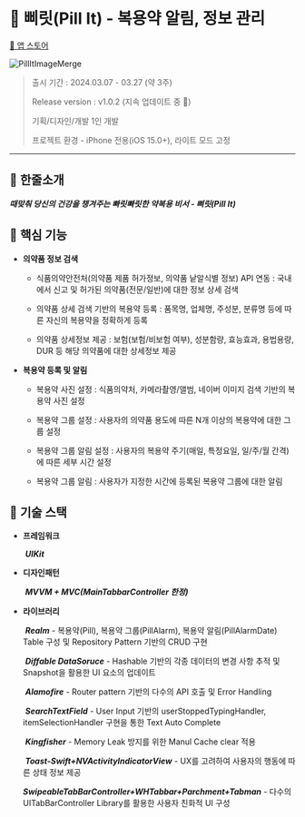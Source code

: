 # 💊 **삐릿(Pill It) - 복용약 알림, 정보 관리**

[📱 앱 스토어](https://apps.apple.com/kr/app/%EC%82%90%EB%A6%BF-pill-it-%EB%B3%B5%EC%9A%A9%EC%95%BD-%EC%95%8C%EB%A6%BC-%EC%A0%95%EB%B3%B4-%EA%B4%80%EB%A6%AC/id6479727658)

![PillItImageMerge](https://github.com/Jin0331/Pill-IT/assets/42958809/afd41e86-1296-4133-aac3-736ea6e287a6)

> 출시 기간 : 2024.03.07 - 03.27 (약 3주)
>
> Release version : v1.0.2 (지속 업데이트 중 🚀)
>
> 기획/디자인/개발 1인 개발
>
> 프로젝트 환경 - iPhone 전용(iOS 15.0+), 라이트 모드 고정

---

## 🔆 **한줄소개**

***때맞춰 당신의 건강을 챙겨주는 빠릿빠릿한 약복용 비서 - 삐릿(Pill It)***

## 🔆 **핵심 기능**

* **의약품 정보 검색**

  * 식품의약안전처(의약품 제품 허가정보, 의약품 낱알식별 정보) API 연동 : 국내에서 신고 및 허가된 의약품(전문/일반)에 대한 정보 상세 검색

  * 의약품 상세 검색 기반의 복용약 등록 : 품목명, 업체명, 주성분, 분류명 등에 따른 자신의 복용약을 정확하게 등록

  * 의약품 상세정보 제공 : 보험(보험/비보험 여부), 성분함량, 효능효과, 용법용량, DUR 등 해당 의약품에 대한 상세정보 제공

* **복용약 등록 및 알림**

  * 복용약 사진 설정 : 식품의약처, 카메라촬영/앨범, 네이버 이미지 검색 기반의 복용약 사진 설정

  * 복용약 그룹 설정 : 사용자의 의약품 용도에 따른 N개 이상의 복용약에 대한 그룹 설정

  * 복용약 그룹 알림 설정 : 사용자의 복용약 주기(매일, 특정요일, 일/주/월 간격)에 따른 세부 시간 설정

  * 복용약 그룹 알림 : 사용자가 지정한 시간에 등록된 복용약 그룹에 대한 알림

## 🔆 **기술 스택**

* **프레임워크**

  ​	***UIKit***

* **디자인패턴**

  ​	***MVVM + MVC(MainTabbarController 한정)***

* **라이브러리**

  ​	***Realm*** - 복용약(Pill), 복용약 그룹(PillAlarm), 복용약 알림(PillAlarmDate) Table 구성 및 Repository Pattern 기반의 CRUD 구현

  ​	***Diffable DataSoruce*** - Hashable 기반의 각종 데이터의 변경 사항 추적 및 Snapshot을 활용한 UI 요소의 업데이트

  ​	***Alamofire*** - Router pattern 기반의 다수의 API 호출 및 Error Handling

  ​	***SearchTextField*** - User Input 기반의 userStoppedTypingHandler, itemSelectionHandler 구현을 통한 Text Auto Complete

  ​	***Kingfisher*** - Memory Leak 방지를 위한 Manul Cache clear 적용

  ​	***Toast-Swift+NVActivityIndicatorView*** - UX를 고려하여 사용자의 행동에 따른 상태 정보 제공

  ​	***SwipeableTabBarController+WHTabbar+Parchment+Tabman*** - 다수의 UITabBarController Library를 활용한 사용자 친화적 UI 구성

  ​	

